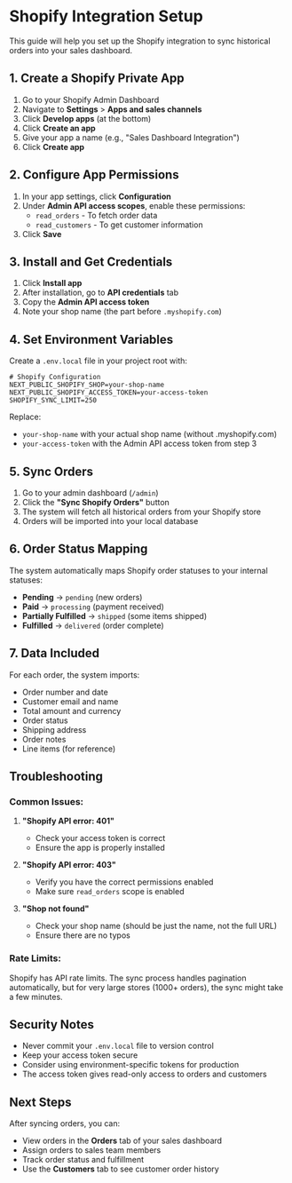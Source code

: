 # Shopify Integration Setup

This guide will help you set up the Shopify integration to sync historical orders into your sales dashboard.

## 1. Create a Shopify Private App

1. Go to your Shopify Admin Dashboard
2. Navigate to **Settings** > **Apps and sales channels**
3. Click **Develop apps** (at the bottom)
4. Click **Create an app**
5. Give your app a name (e.g., "Sales Dashboard Integration")
6. Click **Create app**

## 2. Configure App Permissions

1. In your app settings, click **Configuration**
2. Under **Admin API access scopes**, enable these permissions:
   - `read_orders` - To fetch order data
   - `read_customers` - To get customer information
3. Click **Save**

## 3. Install and Get Credentials

1. Click **Install app**
2. After installation, go to **API credentials** tab
3. Copy the **Admin API access token**
4. Note your shop name (the part before `.myshopify.com`)

## 4. Set Environment Variables

Create a `.env.local` file in your project root with:

```env
# Shopify Configuration
NEXT_PUBLIC_SHOPIFY_SHOP=your-shop-name
NEXT_PUBLIC_SHOPIFY_ACCESS_TOKEN=your-access-token
SHOPIFY_SYNC_LIMIT=250
```

Replace:
- `your-shop-name` with your actual shop name (without .myshopify.com)
- `your-access-token` with the Admin API access token from step 3

## 5. Sync Orders

1. Go to your admin dashboard (`/admin`)
2. Click the **"Sync Shopify Orders"** button
3. The system will fetch all historical orders from your Shopify store
4. Orders will be imported into your local database

## 6. Order Status Mapping

The system automatically maps Shopify order statuses to your internal statuses:

- **Pending** → `pending` (new orders)
- **Paid** → `processing` (payment received)
- **Partially Fulfilled** → `shipped` (some items shipped)
- **Fulfilled** → `delivered` (order complete)

## 7. Data Included

For each order, the system imports:
- Order number and date
- Customer email and name
- Total amount and currency
- Order status
- Shipping address
- Order notes
- Line items (for reference)

## Troubleshooting

### Common Issues:

1. **"Shopify API error: 401"**
   - Check your access token is correct
   - Ensure the app is properly installed

2. **"Shopify API error: 403"**
   - Verify you have the correct permissions enabled
   - Make sure `read_orders` scope is enabled

3. **"Shop not found"**
   - Check your shop name (should be just the name, not the full URL)
   - Ensure there are no typos

### Rate Limits:

Shopify has API rate limits. The sync process handles pagination automatically, but for very large stores (1000+ orders), the sync might take a few minutes.

## Security Notes

- Never commit your `.env.local` file to version control
- Keep your access token secure
- Consider using environment-specific tokens for production
- The access token gives read-only access to orders and customers

## Next Steps

After syncing orders, you can:
- View orders in the **Orders** tab of your sales dashboard
- Assign orders to sales team members
- Track order status and fulfillment
- Use the **Customers** tab to see customer order history

